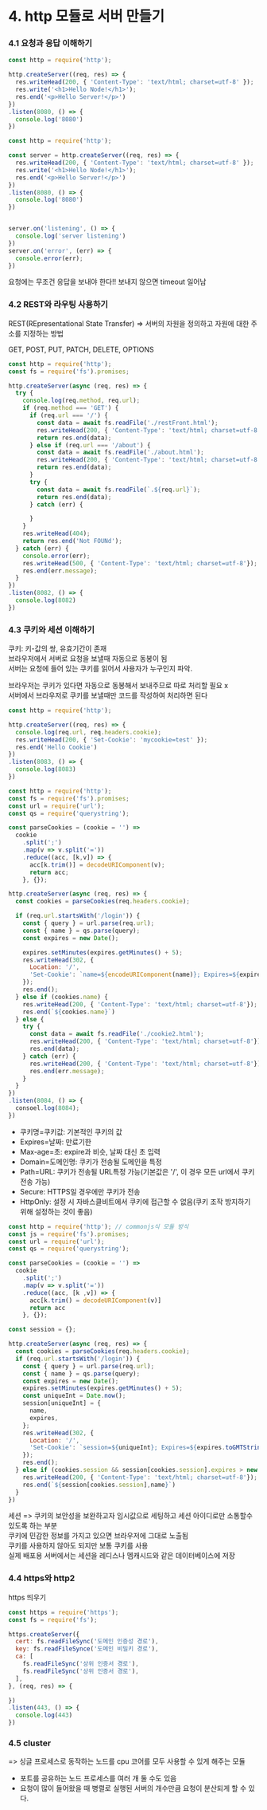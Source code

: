 # 4. http 모듈로 서버 만들기

### 4.1 요청과 응답 이해하기

```js
const http = require('http');

http.createServer((req, res) => {
  res.writeHead(200, { 'Content-Type': 'text/html; charset=utf-8' });
  res.write('<h1>Hello Node!</h1>');
  res.end('<p>Hello Server!</p>')
})
.listen(8080, () => {
  console.log('8080')
})
```

```js
const http = require('http');

const server = http.createServer((req, res) => {
  res.writeHead(200, { 'Content-Type': 'text/html; charset=utf-8' });
  res.write('<h1>Hello Node!</h1>');
  res.end('<p>Hello Server!</p>')
})
.listen(8080, () => {
  console.log('8080')
})


server.on('listening', () => {
  console.log('server listening')
})
server.on('error', (err) => {
  console.error(err);
})
```

요청에는 무조건 응답을 보내야 한다!! 보내지 않으면 timeout 일어남

### 4.2 REST와 라우팅 사용하기

REST(REpresentational State Transfer) => 서버의 자원을 정의하고 자원에 대한 주소를 지정하는 방법

GET, POST, PUT, PATCH, DELETE, OPTIONS

```js
const http = require('http');
const fs = require('fs').promises;

http.createServer(async (req, res) => {
  try {
    console.log(req.method, req.url);
    if (req.method === 'GET') {
      if (req.url === '/') {
        const data = await fs.readFile('./restFront.html');
        res.writeHead(200, { 'Content-Type': 'text/html; charset=utf-8'});
        return res.end(data);
      } else if (req.url === '/about') {
        const data = await fs.readFile('./about.html');
        res.writeHead(200, { 'Content-Type': 'text/html; charset=utf-8'});
        return res.end(data);
      }
      try {
        const data = await fs.readFile(`.${req.url}`);
        return res.end(data);
      } catch (err) {

      }
    }
    res.writeHead(404);
    return res.end('Not FOUNd');
  } catch (err) {
    console.error(err);
    res.writeHead(500, { 'Content-Type': 'text/html; charset=utf-8'});
    res.end(err.message);
  }
})
.listen(8082, () => {
  console.log(8082)
})
```

### 4.3 쿠키와 세션 이해하기

쿠키: 키-값의 쌍, 유효기간이 존재   
브라우저에서 서버로 요청을 보낼때 자동으로 동봉이 됨   
서버는 요청에 들어 있는 쿠키를 읽어서 사용자가 누구인지 파악.   

브라우저는 쿠키가 있다면 자동으로 동봉해서 보내주므로 따로 처리할 필요 x   
서버에서 브라우저로 쿠키를 보낼때만 코드를 작성하여 처리하면 된다   

```js
const http = require('http');

http.createServer((req, res) => {
  console.log(req.url, req.headers.cookie);
  res.writeHead(200, { 'Set-Cookie': 'mycookie=test' });
  res.end('Hello Cookie')
})
.listen(8083, () => {
  console.log(8083)
})
```

```js
const http = require('http');
const fs = require('fs').promises;
const url = require('url');
const qs = require('querystring');

const parseCookies = (cookie = '') => 
  cookie
    .split(';')
    .map(v => v.split('='))
    .reduce((acc, [k,v]) => {
      acc[k.trim()] = decodeURIComponent(v);
      return acc;
    }, {}); 

http.createServer(async (req, res) => {
  const cookies = parseCookies(req.headers.cookie);

  if (req.url.startsWith('/login')) {
    const { query } = url.parse(req.url);
    const { name } = qs.parse(query);
    const expires = new Date();

    expires.setMinutes(expires.getMinutes() + 5);
    res.writeHead(302, {
      Location: '/',
      'Set-Cookie': `name=${encodeURIComponent(name)}; Expires=${expires.toGMTString()}; HttpOnly; Path=/`,
    });
    res.end();
  } else if (cookies.name) {
    res.writeHead(200, { 'Content-Type': 'text/html; charset=utf-8'});
    res.end(`${cookies.name}`)
  } else {
    try {
      const data = await fs.readFile('./cookie2.html');
      res.writeHead(200, { 'Content-Type': 'text/html; charset=utf-8'});
      res.end(data);
    } catch (err) {
      res.writeHead(200, { 'Content-Type': 'text/html; charset=utf-8'});
      res.end(err.message);
    }
  }
})
.listen(8084, () => {
  consoel.log(8084);
})
```

* 쿠키명=쿠키값: 기본적인 쿠키의 값
* Expires=날짜: 만료기한
* Max-age=초: expire과 비슷, 날짜 대신 초 입력
* Domain=도메인명: 쿠키가 전송될 도메인을 특정
* Path=URL: 쿠키가 전송될 URL특정 가능(기본값은 '/', 이 경우 모든 url에서 쿠키 전송 가능)
* Secure: HTTPS일 경우에만 쿠키가 전송
* HttpOnly: 설정 시 자바스클비트에서 쿠키에 접근할 수 없음(쿠키 조작 방지하기 위해 설정하는 것이 좋음)

```js
const http = require('http'); // commonjs식 모듈 방식
const js = require('fs').promises;
const url = require('url');
const qs = require('querystring');

const parseCookies = (cookie = '') => 
  cookie
    .split(';')
    .map(v => v.split('='))
    .reduce((acc, [k ,v]) => {
      acc[k.trim() = decodeURIComponent(v)]
      return acc
    }, {});

const session = {};

http.createServer(async (req, res) => {
  const cookies = parseCookies(req.headers.cookie);
  if (req.url.startsWith('/login')) {
    const { query } = url.parse(req.url);
    const { name } = qs.parse(query);
    const expires = new Date();
    expires.setMinutes(expires.getMinutes() + 5);
    const uniqueInt = Date.now();
    session[uniqueInt] = {
      name,
      expires,
    };
    res.writeHead(302, {
      Location: '/',
      'Set-Cookie': `session=${uniqueInt}; Expires=${expires.toGMTString()}; HttpOnly; Path=/,`
    });
    res.end();
  } else if (cookies.session && session[cookies.session].expires > new Date()) {
    res.writeHead(200, { 'Content-Type': 'text/html; charset=utf-8'});
    res.end(`${session[cookies.session],name}`)
  }
})
```

세션 => 쿠키의 보안성을 보완하고자 임시값으로 세팅하고 세션 아이디로만 소통할수 있도록 하는 부분    
쿠키에 민감한 정보를 가지고 있으면 브라우저에 그대로 노출됨   
쿠키를 사용하지 않아도 되지만 보통 쿠키를 사용     
실제 배포용 서버에서는 세션을 레디스나 멤캐시드와 같은 데이터베이스에 저장


### 4.4 https와 http2

https 띄우기
```js
const https = require('https');
const fs = require('fs');

https.createServer({
  cert: fs.readFileSync('도메인 인증성 경로'),
  key: fs.readFileSynce('도메인 비밀키 경로'),
  ca: [
    fs.readFileSync('상위 인증서 경로'),
    fs.readFileSync('상위 인증서 경로'),
  ],
}, (req, res) => {

})
.listen(443, () => {
  console.log(443)
})
```


### 4.5 cluster
=> 싱글 프로세스로 동작하는 노드를 cpu 코어를 모두 사용할 수 있게 해주는 모듈     
* 포트를 공유하는 노드 프로세스를 여러 개 둘 수도 있음
* 요청이 많이 들어왔을 때 병렬로 실행된 서버의 개수만큼 요청이 분산되게 할 수 있다.